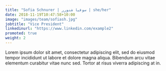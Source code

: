 ```yaml
---
title: "Sofia Schnurer | سوفیا شنورر | she/her"
date: 2018-11-19T10:47:58+10:00
image: "images/team/sofiash.jpg"
jobtitle: "Vice President"
linkedinurl: "https://www.linkedin.com/example2"
promoted: true
weight: 2
---
```


Lorem ipsum dolor sit amet, consectetur adipiscing elit, sed do eiusmod tempor incididunt ut labore et dolore magna aliqua. Bibendum arcu vitae elementum curabitur vitae nunc sed. Tortor at risus viverra adipiscing at in.
